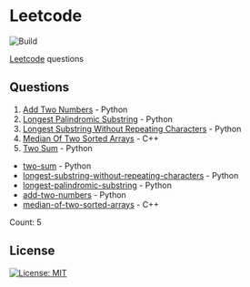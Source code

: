 # Leetcode

![Build](https://github.com/Zeyu-Li/leetcode/workflows/Generate%20MD/badge.svg)

[Leetcode](https://leetcode.com/) questions



## Questions 
 1. [Add Two Numbers](https://leetcode.com/problems/add-two-numbers) - Python 
 2. [Longest Palindromic Substring](https://leetcode.com/problems/longest-palindromic-substring) - Python 
 3. [Longest Substring Without Repeating Characters](https://leetcode.com/problems/longest-substring-without-repeating-characters) - Python 
 4. [Median Of Two Sorted Arrays](https://leetcode.com/problems/median-of-two-sorted-arrays) - C++ 
 5. [Two Sum](https://leetcode.com/problems/two-sum) - Python 
* [two-sum](https://leetcode.com/problems/two-sum) - Python 
* [longest-substring-without-repeating-characters](https://leetcode.com/problems/longest-substring-without-repeating-characters) - Python 
* [longest-palindromic-substring](https://leetcode.com/problems/longest-palindromic-substring) - Python 
* [add-two-numbers](https://leetcode.com/problems/add-two-numbers) - Python 
* [median-of-two-sorted-arrays](https://leetcode.com/problems/median-of-two-sorted-arrays) - C++ 

Count: 5


## License

[![License: MIT](https://img.shields.io/badge/License-MIT-blue.svg)](https://opensource.org/licenses/MIT)
